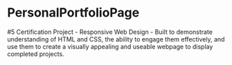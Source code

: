 # PersonalPortfolioPage
#5 Certification Project - Responsive Web Design - 
Built to demonstrate understanding of HTML and CSS, the ability to engage them effectively, and use them to create a visually appealing and useable webpage to display completed projects.
